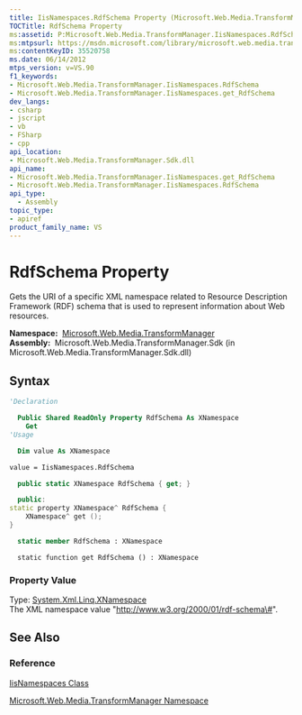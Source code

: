 ```yaml
---
title: IisNamespaces.RdfSchema Property (Microsoft.Web.Media.TransformManager)
TOCTitle: RdfSchema Property
ms:assetid: P:Microsoft.Web.Media.TransformManager.IisNamespaces.RdfSchema
ms:mtpsurl: https://msdn.microsoft.com/library/microsoft.web.media.transformmanager.iisnamespaces.rdfschema(v=VS.90)
ms:contentKeyID: 35520758
ms.date: 06/14/2012
mtps_version: v=VS.90
f1_keywords:
- Microsoft.Web.Media.TransformManager.IisNamespaces.RdfSchema
- Microsoft.Web.Media.TransformManager.IisNamespaces.get_RdfSchema
dev_langs:
- csharp
- jscript
- vb
- FSharp
- cpp
api_location:
- Microsoft.Web.Media.TransformManager.Sdk.dll
api_name:
- Microsoft.Web.Media.TransformManager.IisNamespaces.get_RdfSchema
- Microsoft.Web.Media.TransformManager.IisNamespaces.RdfSchema
api_type:
  - Assembly
topic_type:
- apiref
product_family_name: VS
---
```


# RdfSchema Property

Gets the URI of a specific XML namespace related to Resource Description Framework (RDF) schema that is used to represent information about Web resources.

**Namespace:**  [Microsoft.Web.Media.TransformManager](microsoft-web-media-transformmanager-namespace.md)  
**Assembly:**  Microsoft.Web.Media.TransformManager.Sdk (in Microsoft.Web.Media.TransformManager.Sdk.dll)

## Syntax

```vb
'Declaration

  Public Shared ReadOnly Property RdfSchema As XNamespace
    Get
'Usage

  Dim value As XNamespace

value = IisNamespaces.RdfSchema
```

```csharp
  public static XNamespace RdfSchema { get; }
```

```cpp
  public:
static property XNamespace^ RdfSchema {
    XNamespace^ get ();
}
```

``` fsharp
  static member RdfSchema : XNamespace
```

```jscript
  static function get RdfSchema () : XNamespace
```

### Property Value

Type: [System.Xml.Linq.XNamespace](https://msdn.microsoft.com/library/bb291898)  
The XML namespace value "http://www.w3.org/2000/01/rdf-schema\#".  

## See Also

### Reference

[IisNamespaces Class](iisnamespaces-class-microsoft-web-media-transformmanager.md)

[Microsoft.Web.Media.TransformManager Namespace](microsoft-web-media-transformmanager-namespace.md)

